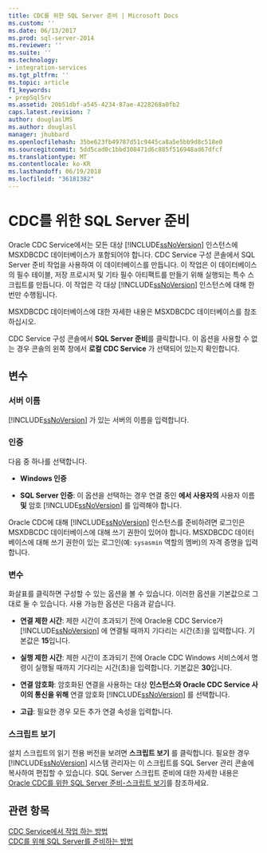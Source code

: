 ```yaml
---
title: CDC를 위한 SQL Server 준비 | Microsoft Docs
ms.custom: ''
ms.date: 06/13/2017
ms.prod: sql-server-2014
ms.reviewer: ''
ms.suite: ''
ms.technology:
- integration-services
ms.tgt_pltfrm: ''
ms.topic: article
f1_keywords:
- prepSqlSrv
ms.assetid: 20b51dbf-a545-4234-87ae-4228268a0fb2
caps.latest.revision: 7
author: douglaslMS
ms.author: douglasl
manager: jhubbard
ms.openlocfilehash: 35be623fb49787d51c9445ca8a5e5bb9d8c518e0
ms.sourcegitcommit: 5dd5cad0c1bbd308471d6c885f516948ad67dfcf
ms.translationtype: MT
ms.contentlocale: ko-KR
ms.lasthandoff: 06/19/2018
ms.locfileid: "36181382"
---
```

# <a name="prepare-sql-server-for-cdc"></a>CDC를 위한 SQL Server 준비
  Oracle CDC Service에서는 모든 대상 [!INCLUDE[ssNoVersion](../../includes/ssnoversion-md.md)] 인스턴스에 MSXDBCDC 데이터베이스가 포함되어야 합니다. CDC Service 구성 콘솔에서 SQL Server 준비 작업을 사용하여 이 데이터베이스를 만듭니다. 이 작업은 이 데이터베이스의 필수 테이블, 저장 프로시저 및 기타 필수 아티팩트를 만들기 위해 실행되는 특수 스크립트를 만듭니다. 이 작업은 각 대상 [!INCLUDE[ssNoVersion](../../includes/ssnoversion-md.md)] 인스턴스에 대해 한 번만 수행됩니다.  
  
 MSXDBCDC 데이터베이스에 대한 자세한 내용은 MSXDBCDC 데이터베이스를 참조하십시오.  
  
 CDC Service 구성 콘솔에서 **SQL Server 준비**를 클릭합니다. 이 옵션을 사용할 수 없는 경우 콘솔의 왼쪽 창에서 **로컬 CDC Service** 가 선택되어 있는지 확인합니다.  
  
## <a name="options"></a>변수  
  
### <a name="server-name"></a>서버 이름  
 [!INCLUDE[ssNoVersion](../../includes/ssnoversion-md.md)] 가 있는 서버의 이름을 입력합니다.  
  
### <a name="authentication"></a>인증  
 다음 중 하나를 선택합니다.  
  
-   **Windows 인증**  
  
-   **SQL Server 인증**: 이 옵션을 선택하는 경우 연결 중인 **에서 사용자의** 사용자 이름 **및** 암호 [!INCLUDE[ssNoVersion](../../includes/ssnoversion-md.md)] 를 입력해야 합니다.  
  
 Oracle CDC에 대해 [!INCLUDE[ssNoVersion](../../includes/ssnoversion-md.md)] 인스턴스를 준비하려면 로그인은 MSXDBCDC 데이터베이스에 대해 쓰기 권한이 있어야 합니다. MSXDBCDC 데이터베이스에 대해 쓰기 권한이 있는 로그인(예: `sysasmin` 역할의 멤버)의 자격 증명을 입력합니다.  
  
### <a name="options"></a>변수  
 화살표를 클릭하면 구성할 수 있는 옵션을 볼 수 있습니다. 이러한 옵션을 기본값으로 그대로 둘 수 있습니다. 사용 가능한 옵션은 다음과 같습니다.  
  
-   **연결 제한 시간**: 제한 시간이 초과되기 전에 Oracle용 CDC Service가 [!INCLUDE[ssNoVersion](../../includes/ssnoversion-md.md)] 에 연결될 때까지 기다리는 시간(초)을 입력합니다. 기본값은 **15**입니다.  
  
-   **실행 제한 시간**: 제한 시간이 초과되기 전에 Oracle CDC Windows 서비스에서 명령이 실행될 때까지 기다리는 시간(초)을 입력합니다. 기본값은 **30**입니다.  
  
-   **연결 암호화**: 암호화된 연결을 사용하는 대상 **인스턴스와 Oracle CDC Service 사이의 통신을 위해** 연결 암호화 [!INCLUDE[ssNoVersion](../../includes/ssnoversion-md.md)] 를 선택합니다.  
  
-   **고급**: 필요한 경우 모든 추가 연결 속성을 입력합니다.  
  
### <a name="view-script"></a>스크립트 보기  
 설치 스크립트의 읽기 전용 버전을 보려면 **스크립트 보기** 를 클릭합니다. 필요한 경우 [!INCLUDE[ssNoVersion](../../includes/ssnoversion-md.md)] 시스템 관리자는 이 스크립트를 SQL Server 관리 콘솔에 복사하여 편집할 수 있습니다. SQL Server 스크립트 준비에 대한 자세한 내용은 [Oracle CDC를 위한 SQL Server 준비-스크립트 보기](prepare-sql-server-for-oracle-cdc-view-script.md)를 참조하세요.  
  
## <a name="see-also"></a>관련 항목  
 [CDC Service에서 작업 하는 방법](work-with-cdc-services.md)   
 [CDC를 위해 SQL Server를 준비하는 방법](prepare-sql-server-for-cdc.md)  
  
  